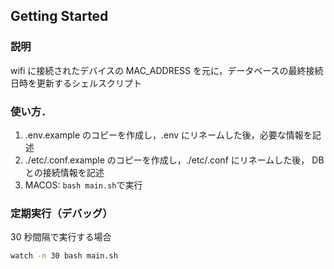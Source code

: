 ## Getting Started

### 説明

wifi に接続されたデバイスの MAC_ADDRESS を元に，データベースの最終接続日時を更新するシェルスクリプト

### 使い方．

1. .env.example のコピーを作成し，.env にリネームした後，必要な情報を記述
2. ./etc/.conf.example のコピーを作成し，./etc/.conf にリネームした後， DB との接続情報を記述
3. MACOS: `bash main.sh`で実行

### 定期実行（デバッグ）

30 秒間隔で実行する場合

```bash
watch -n 30 bash main.sh
```
